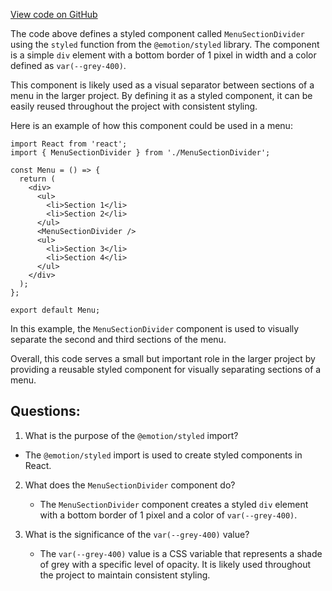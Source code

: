 [View code on GitHub](https://github.com/technologiestiftung/kulturdaten-frontend/blob/master/components/navigation/Menu/MenuSectionDivider.tsx)

The code above defines a styled component called `MenuSectionDivider` using the `styled` function from the `@emotion/styled` library. The component is a simple `div` element with a bottom border of 1 pixel in width and a color defined as `var(--grey-400)`. 

This component is likely used as a visual separator between sections of a menu in the larger project. By defining it as a styled component, it can be easily reused throughout the project with consistent styling. 

Here is an example of how this component could be used in a menu:

```
import React from 'react';
import { MenuSectionDivider } from './MenuSectionDivider';

const Menu = () => {
  return (
    <div>
      <ul>
        <li>Section 1</li>
        <li>Section 2</li>
      </ul>
      <MenuSectionDivider />
      <ul>
        <li>Section 3</li>
        <li>Section 4</li>
      </ul>
    </div>
  );
};

export default Menu;
```

In this example, the `MenuSectionDivider` component is used to visually separate the second and third sections of the menu. 

Overall, this code serves a small but important role in the larger project by providing a reusable styled component for visually separating sections of a menu.
## Questions: 
 1. What is the purpose of the `@emotion/styled` import?
   - The `@emotion/styled` import is used to create styled components in React.

2. What does the `MenuSectionDivider` component do?
   - The `MenuSectionDivider` component creates a styled `div` element with a bottom border of 1 pixel and a color of `var(--grey-400)`.

3. What is the significance of the `var(--grey-400)` value?
   - The `var(--grey-400)` value is a CSS variable that represents a shade of grey with a specific level of opacity. It is likely used throughout the project to maintain consistent styling.